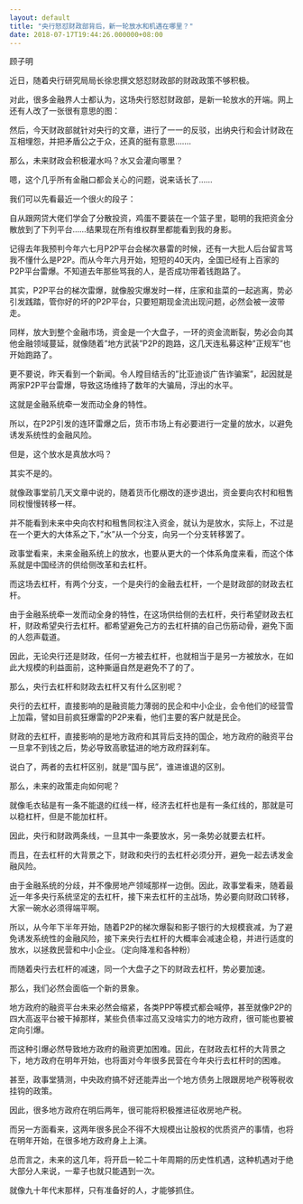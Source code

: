 ```yaml
---
layout: default
title: "央行怒怼财政部背后，新一轮放水和机遇在哪里？"
date: 2018-07-17T19:44:26.000000+08:00
---
```


顾子明


近日，随着央行研究局局长徐忠撰文怒怼财政部的财政政策不够积极。


对此，很多金融界人士都认为，这场央行怒怼财政部，是新一轮放水的开端。网上还有人改了一张很有意思的图：


然后，今天财政部就针对央行的文章，进行了一一的反驳，出纳央行和会计财政在互相埋怨，并把矛盾公之于众，还真的挺有意思…….


那么，未来财政会积极灌水吗？水又会灌向哪里？


嗯，这个几乎所有金融口都会关心的问题，说来话长了……


我们可以先看最近一个很火的段子：


自从跟网贷大佬们学会了分散投资，鸡蛋不要装在一个篮子里，聪明的我把资金分散放到了下列平台……结果现在所有维权群里都能看到我的身影。


记得去年我预判今年六七月P2P平台会梯次暴雷的时候，还有一大批人后台留言骂我不懂什么是P2P。而从今年六月开始，短短的40天内，全国已经有上百家的P2P平台雷爆。不知道去年那些骂我的人，是否成功带着钱跑路了。


其实，P2P平台的梯次雷爆，就像股灾爆发时一样，庄家和韭菜的一起逃离，势必引发践踏，管你好的坏的P2P平台，只要短期现金流出现问题，必然会被一波带走。


同样，放大到整个金融市场，资金是一个大盘子，一环的资金流断裂，势必会向其他金融领域蔓延，就像随着”地方武装”P2P的跑路，这几天连私募这种”正规军”也开始跑路了。


更不要说，昨天看到一个新闻。令人瞠目结舌的”比亚迪谈广告诈骗案”，起因就是两家P2P平台雷爆，导致这场维持了数年的大骗局，浮出的水平。


这就是金融系统牵一发而动全身的特性。


所以，在P2P引发的连环雷爆之后，货币市场上有必要进行一定量的放水，以避免诱发系统性的金融风险。


但是，这个放水是真放水吗？


其实不是的。


就像政事堂前几天文章中说的，随着货币化棚改的逐步退出，资金要向农村和租售同权慢慢转移一样。


并不能看到未来中央向农村和租售同权注入资金，就认为是放水，实际上，不过是在一个更大的大体系之下，”水”从一个分支，向另一个分支转移罢了。


政事堂看来，未来金融系统上的放水，也要从更大的一个体系角度来看，而这个体系就是中国经济的供给侧改革和去杠杆。


而这场去杠杆，有两个分支，一个是央行的金融去杠杆，一个是财政部的财政去杠杆。


由于金融系统牵一发而动全身的特性，在这场供给侧的去杠杆，央行希望财政去杠杆，财政希望央行去杠杆。都希望避免己方的去杠杆搞的自己伤筋动骨，避免下面的人怨声载道。


因此，无论央行还是财政，任何一方被去杠杆，也就相当于是另一方被放水，在如此大规模的利益面前，这种撕逼自然是避免不了的了。


那么，央行去杠杆和财政去杠杆又有什么区别呢？


央行的去杠杆，直接影响的是融资能力薄弱的民企和中小企业，会令他们的经营雪上加霜，譬如目前疯狂爆雷的P2P来看，他们主要的客户就是民企。


财政的去杠杆，直接影响的是地方政府和其背后支持的国企，地方政府的融资平台一旦拿不到钱之后，势必导致高歌猛进的地方政府踩刹车。


说白了，两者的去杠杆区别，就是”国与民”，谁进谁退的区别。


那么，未来的政策走向如何呢？


就像毛衣毡是有一条不能退的红线一样，经济去杠杆也是有一条红线的，那就是可以稳杠杆，但是不能加杠杆。


因此，央行和财政两条线，一旦其中一条要放水，另一条势必就要去杠杆。


而且，在去杠杆的大背景之下，财政和央行的去杠杆必须分开，避免一起去诱发金融风险。


由于金融系统的分歧，并不像房地产领域那样一边倒。因此，政事堂看来，随着最近一年多央行系统坚定的去杠杆，接下来去杠杆的主战场，势必要向财政口转移，大家一碗水必须得端平啊。


所以，从今年下半年开始，随着P2P的梯次爆裂和影子银行的大规模衰减，为了避免诱发系统性的金融风险，接下来央行去杠杆的大概率会减速企稳，并进行适度的放水，以拯救民营和中小企业。（定向降准和各种粉）


而随着央行去杠杆的减速，同一个大盘子之下的财政去杠杆，势必要加速。


那么，我们必然会面临一个新的景象。


地方政府的融资平台未来必然会缩紧，各类PPP等模式都会喊停，甚至就像P2P的四大高返平台被干掉那样，某些负债率过高又没啥实力的地方政府，很可能也要被定向引爆。


而这种引爆必然导致地方政府的融资更加困难。因此，在财政去杠杆的大背景之下，地方政府在明年开始，也将面对今年很多民营在今年央行去杠杆时的困难。


甚至，政事堂猜测，中央政府搞不好还能弄出一个地方债务上限跟房地产税等税收挂钩的政策。


因此，很多地方政府在明后两年，很可能将积极推进征收房地产税。


而另一方面看来，这两年很多民企不得不大规模出让股权的优质资产的事情，也将在明年开始，在很多地方政府身上上演。


总而言之，未来的这几年，将开启一轮二十年周期的历史性机遇，这种机遇对于绝大部分人来说，一辈子也就只能遇到一次。


就像九十年代末那样，只有准备好的人，才能够抓住。



